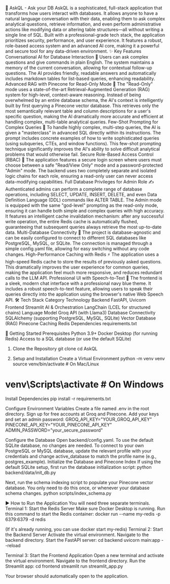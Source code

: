 🤖 AskQL - Ask your DB
AskQL is a sophisticated, full-stack application that transforms how users interact with databases. It allows anyone to have a natural language conversation with their data, enabling them to ask complex analytical questions, retrieve information, and even perform administrative actions like modifying data or altering table structures—all without writing a single line of SQL.
Built with a professional-grade tech stack, the application prioritizes security, performance, and user experience. It features a robust, role-based access system and an advanced AI core, making it a powerful and secure tool for any data-driven environment.
✨ Key Features
Conversational AI for Database Interaction 💬
Users can ask complex questions and give commands in plain English.
The system maintains a memory of the current conversation, allowing for contextual follow-up questions.
The AI provides friendly, readable answers and automatically includes markdown tables for list-based queries, enhancing readability.
Advanced RAG with Pinecone for Read-Only Mode 🧠
The "Read-Only" mode uses a state-of-the-art Retrieval-Augmented Generation (RAG) system for high-level, context-aware reasoning.
Instead of being overwhelmed by an entire database schema, the AI's context is intelligently built by first querying a Pinecone vector database.
This retrieves only the most semantically relevant table and column descriptions for a user's specific question, making the AI dramatically more accurate and efficient at handling complex, multi-table analytical queries.
Few-Shot Prompting for Complex Queries 🎯
To handle highly complex, multi-step queries, the AI is given a "masterclass" in advanced SQL directly within its instructions.
The prompt includes concrete examples of how to write sophisticated queries (using subqueries, CTEs, and window functions). This few-shot prompting technique significantly improves the AI's ability to solve difficult analytical problems that would otherwise fail.
Secure Role-Based Access Control (RBAC) 🔐
The application features a secure login screen where users must choose between a safe "Read/View Only" mode and a password-protected "Admin" mode.
The backend uses two completely separate and isolated logic chains for each role, ensuring a read-only user can never access data-modifying capabilities.
Full Database Privileges for Admin Role ✍️
Authenticated admins can perform a complete range of database operations, including SELECT, UPDATE, INSERT, DELETE, and even Data Definition Language (DDL) commands like ALTER TABLE.
The Admin mode is equipped with the same "god-level" prompting as the read-only mode, ensuring it can handle both simple and complex queries with high accuracy.
It features an intelligent cache invalidation mechanism: after any successful write operation, the entire Redis cache is automatically flushed, guaranteeing that subsequent queries always retrieve the most up-to-date data.
Multi-Database Connectivity 🔄
The project is database-agnostic and can be easily configured to connect to different SQL databases like PostgreSQL, MySQL, or SQLite.
The connection is managed through a simple config.yaml file, allowing for easy switching without any code changes.
High-Performance Caching with Redis ⚡
The application uses a high-speed Redis cache to store the results of previously asked questions.
This dramatically improves the user experience for common queries, making the application feel much more responsive, and reduces redundant calls to the LLM API.
Professional UI with Speech-to-Text 🎤
The frontend is a sleek, modern chat interface with a professional navy blue theme.
It includes a robust speech-to-text feature, allowing users to speak their queries directly into the application using the browser's native Web Speech API.
🛠️ Tech Stack
Category
Technology
Backend
FastAPI, Uvicorn
Frontend
Streamlit
AI & Orchestration
LangChain (LCEL for structured chains)
Language Model
Groq API (with Llama3)
Database Connectivity
SQLAlchemy (supporting PostgreSQL, MySQL, SQLite)
Vector Database (RAG)
Pinecone
Caching
Redis
Dependencies
requirements.txt

🚀 Getting Started
Prerequisites
Python 3.9+
Docker Desktop (for running Redis)
Access to a SQL database (or use the default SQLite)
1. Clone the Repository
git clone <your-repo-url>
cd AskQL


2. Setup and Installation
Create a Virtual Environment
python -m venv venv
source venv/bin/activate  # On Mac/Linux
# venv\Scripts\activate    # On Windows


Install Dependencies
pip install -r requirements.txt


Configure Environment Variables
Create a file named .env in the root directory.
Sign up for free accounts at Groq and Pinecone.
Add your keys and set an admin password:
GROQ_API_KEY="YOUR_GROQ_API_KEY"
PINECONE_API_KEY="YOUR_PINECONE_API_KEY"
ADMIN_PASSWORD="your_secure_password"


Configure the Database
Open backend/config.yaml.
To use the default SQLite database, no changes are needed.
To connect to your own PostgreSQL or MySQL database, update the relevant profile with your credentials and change active_database to match the profile name (e.g., postgres_example).
Initialize the Database and Pinecone Index
If using the default SQLite setup, first run the database initialization script:
python backend/data/init_db.py


Next, run the schema indexing script to populate your Pinecone vector database. You only need to do this once, or whenever your database schema changes.
python scripts/index_schema.py


▶️ How to Run the Application
You will need three separate terminals.
Terminal 1: Start the Redis Server
Make sure Docker Desktop is running.
Run this command to start the Redis container:
docker run --name my-redis -p 6379:6379 -d redis

(If it's already running, you can use docker start my-redis)
Terminal 2: Start the Backend Server
Activate the virtual environment.
Navigate to the backend directory.
Start the FastAPI server:
cd backend
uvicorn main:app --reload


Terminal 3: Start the Frontend Application
Open a new terminal and activate the virtual environment.
Navigate to the frontend directory.
Run the Streamlit app:
cd frontend
streamlit run streamlit_app.py

Your browser should automatically open to the application.
